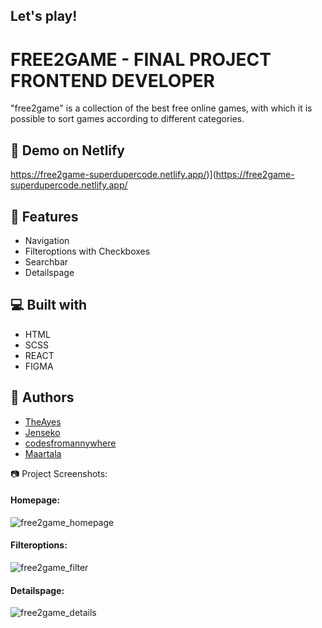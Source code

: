## Let's play! 

# FREE2GAME - FINAL PROJECT FRONTEND DEVELOPER
  
"free2game" is a collection of the best free online games, with which it is possible to sort games according to different categories.

## 🚀 Demo on Netlify

https://free2game-superdupercode.netlify.app/)](https://free2game-superdupercode.netlify.app/

## 🧐 Features

*   Navigation
*   Filteroptions with Checkboxes
*   Searchbar
*   Detailspage

  
## 💻 Built with

*   HTML
*   SCSS
*   REACT
*   FIGMA

## 👥 Authors

- <a href="https://github.com/TheAyes" target="_blank">TheAyes</a>
- <a href="https://github.com/Jenseko" target="_blank">Jenseko</a>
- <a href="https://github.com/codesfromannywhere" target="_blank">codesfromannywhere</a>
- <a href="https://github.com/Maartala" target="_blank">Maartala</a>


📷 Project Screenshots:
#### Homepage:
![free2game_homepage](https://github.com/codesfromannywhere/free2game/assets/123948041/6ac55a87-69e1-4070-9455-b647d07db3fe)

#### Filteroptions:
![free2game_filter](https://github.com/codesfromannywhere/free2game/assets/123948041/a2127ff3-c76b-4674-873f-f7288d146869)

#### Detailspage:
![free2game_details](https://github.com/codesfromannywhere/free2game/assets/123948041/25ee3d97-2321-4ea4-991e-f8ed7585bd73)
